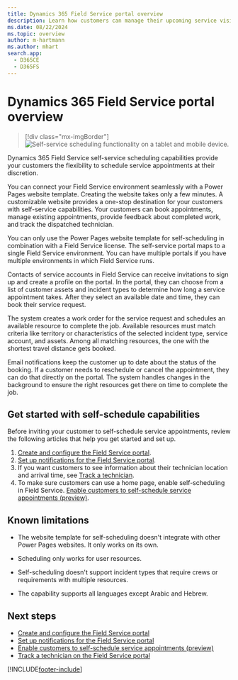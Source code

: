 ```yaml
---
title: Dynamics 365 Field Service portal overview
description: Learn how customers can manage their upcoming service visits with customer experience portals in Field Service.
ms.date: 08/22/2024
ms.topic: overview
author: m-hartmann
ms.author: mhart
search.app:
  - D365CE
  - D365FS
---
```


# Dynamics 365 Field Service portal overview

> [!div class="mx-imgBorder"]
> ![Self-service scheduling functionality on a tablet and mobile device.](./media/SS_Hero-screens.png)

Dynamics 365 Field Service self-service scheduling capabilities provide your customers the flexibility to schedule service appointments at their discretion.

You can connect your Field Service environment seamlessly with a Power Pages website template. Creating the website takes only a few minutes. A customizable website provides a one-stop destination for your customers with self-service capabilities. Your customers can book appointments, manage existing appointments, provide feedback about completed work, and track the dispatched technician.

You can only use the Power Pages website template for self-scheduling in combination with a Field Service license. The self-service portal maps to a single Field Service environment. You can have multiple portals if you have multiple environments in which Field Service runs.

Contacts of service accounts in Field Service can receive invitations to sign up and create a profile on the portal. In the portal, they can choose from a list of customer assets and incident types to determine how long a service appointment takes. After they select an available date and time, they can book their service request.

The system creates a work order for the service request and schedules an available resource to complete the job. Available resources must match criteria like territory or characteristics of the selected incident type, service account, and assets. Among all matching resources, the one with the shortest travel distance gets booked.

Email notifications keep the customer up to date about the status of the booking. If a customer needs to reschedule or cancel the appointment, they can do that directly on the portal. The system handles changes in the background to ensure the right resources get there on time to complete the job.

## Get started with self-schedule capabilities

Before inviting your customer to self-schedule service appointments, review the following articles that help you get started and set up.

1. [Create and configure the Field Service portal](create-configure-customer-portal.md).
1. [Set up notifications for the Field Service portal](customer-portal-notification-settings.md).
1. If you want customers to see information about their technician location and arrival time, see [Track a technician](customer-portal-technician-tracking.md).
1. To make sure customers can use a home page, enable self-scheduling in Field Service. [Enable customers to self-schedule service appointments (preview)](customer-portal-self-scheduling.md).

## Known limitations

- The website template for self-scheduling doesn't integrate with other Power Pages websites. It only works on its own.

- Scheduling only works for user resources.

- Self-scheduling doesn't support incident types that require crews or requirements with multiple resources.

- The capability supports all languages except Arabic and Hebrew.

## Next steps

- [Create and configure the Field Service portal](create-configure-customer-portal.md)
- [Set up notifications for the Field Service portal](customer-portal-notification-settings.md)
- [Enable customers to self-schedule service appointments (preview)](customer-portal-self-scheduling.md)
- [Track a technician on the Field Service portal](customer-portal-technician-tracking.md)

[!INCLUDE[footer-include](../includes/footer-banner.md)]
